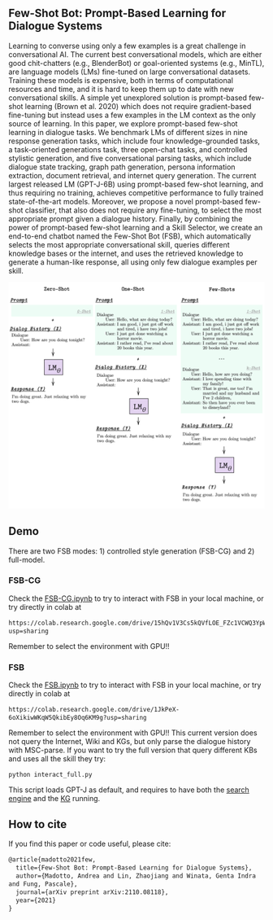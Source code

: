 ## Few-Shot Bot: Prompt-Based Learning for Dialogue Systems

Learning to converse using only a few examples is a great challenge in conversational AI. The current best conversational models, which are either good chit-chatters (e.g., BlenderBot) or goal-oriented systems (e.g., MinTL), are language models (LMs) fine-tuned on large conversational datasets. Training these models is expensive, both in terms of computational resources and time, and it is hard to keep them up to date with new conversational skills. A simple yet unexplored solution is prompt-based few-shot learning (Brown et al. 2020) which does not require gradient-based fine-tuning but instead uses a few examples in the LM context as the only source of learning. In this paper, we explore prompt-based few-shot learning in dialogue tasks. We benchmark LMs of different sizes in nine response generation tasks, which include four knowledge-grounded tasks, a task-oriented generations task, three open-chat tasks, and controlled stylistic generation, and five conversational parsing tasks, which include dialogue state tracking, graph path generation, persona information extraction, document retrieval, and internet query generation. The current largest released LM (GPT-J-6B) using prompt-based few-shot learning, and thus requiring no training, achieves competitive performance to fully trained state-of-the-art models. Moreover, we propose a novel prompt-based few-shot classifier, that also does not require any fine-tuning, to select the most appropriate prompt given a dialogue history. Finally, by combining the power of prompt-based few-shot learning and a Skill Selector, we create an end-to-end chatbot named the Few-Shot Bot (FSB), which automatically selects the most appropriate conversational skill, queries different knowledge bases or the internet, and uses the retrieved knowledge to generate a human-like response, all using only few dialogue examples per skill.

![](main_figure.png)

## Demo
There are two FSB modes: 1) controlled style generation (FSB-CG) and 2) full-model. 

### FSB-CG 
Check the [FSB-CG.ipynb](https://github.com/andreamad8/FSB/blob/main/FSB-CG.ipynb) to try to interact with FSB in your local machine, or try directly in colab at 
```
https://colab.research.google.com/drive/15hQv1V3Cs5kQVfLOE_FZc1VCWQ3YpWVd?usp=sharing
```
Remember to select the environment with GPU!! 

### FSB 
Check the [FSB.ipynb](https://github.com/andreamad8/FSB/blob/main/FSB.ipynb) to try to interact with FSB in your local machine, or try directly in colab at 
```
https://colab.research.google.com/drive/1JkPeX-6oXikiwWKqW5QkibEy8Oq6KM9g?usp=sharing
```
Remember to select the environment with GPU!! This current version does not query the Internet, Wiki and KGs, but only parse the dialogue history with MSC-parse. If you want to try the full version that query different KBs and uses all the skill they try:
```
python interact_full.py
```
This script loads GPT-J as default, and requires to have both the [search engine](https://github.com/andreamad8/FSB/tree/main/retrievers) and the [KG](https://github.com/HLTCHKUST/adapterbot/tree/main/retriever/graphdb) running. 

## How to cite
If you find this paper or code useful, please cite:

```
@article{madotto2021few,
  title={Few-Shot Bot: Prompt-Based Learning for Dialogue Systems},
  author={Madotto, Andrea and Lin, Zhaojiang and Winata, Genta Indra and Fung, Pascale},
  journal={arXiv preprint arXiv:2110.08118},
  year={2021}
}
```

